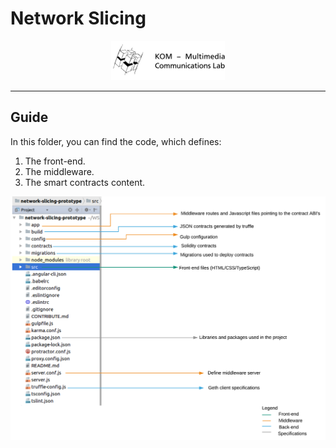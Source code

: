 # Network Slicing

<p align="center">		
  <img src="./network-slicing-prototype/src/assets/img/kom_logo.png">		
 </p>		
 	
 ------------------------		

## Guide

In this folder, you can find the code, which defines:

1. The front-end.
2. The middleware.
3. The smart contracts content.

<p align="center">		
  <img src="project_directories.png">		
 </p>

